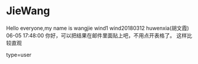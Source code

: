 # JieWang
Hello everyone,my name is wangjie
wind1
wind20180312
huwenxia(胡文霞) 06-05 17:48:00
你好，可以把结果在邮件里面贴上吧，不用点开表格了。 这样比较直观 

type=user
